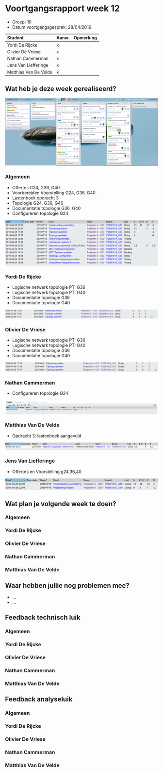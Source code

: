 # Voortgangsrapport week 12

* Groep: 10
* Datum voortgangsgesprek: 28/04/2019

| Student  | Aanw. | Opmerking |
| :---     | :---  | :---      |
| Yordi De Rijcke |   x   |           |
| Olivier De Vriese |   x    |           |
| Nathan Cammerman |   x    |           |
| Jens Van Liefferinge |   x   |         |
| Matthias Van De Velde |   x    |           |


## Wat heb je deze week gerealiseerd?

![Kanban-bord](week12-kanbanbord.png)

### Algemeen

* Offertes G24, G36, G40
* Voorbereiden Voorstelling G24, G36, G40
* Lastenboek opdracht 3
* Topologie G24, G36, G40
* Documentatie topologie G36, G40
* Configureren topologie G24

![Time-per-assignment](week12-time-per-assignment.png)


### Yordi De Rijcke

* Logische netwerk topologie PT: G36
* Logische netwerk topologie PT: G40
* Documentatie topologie G36
* Documentatie topologie G40

![Time-registration-week12-MatthiasVanDeVelde](week12-YordiDeRijcke.jpg)

### Olivier De Vriese

* Logische netwerk topologie PT: G36
* Logische netwerk topologie PT: G40
* Documentatie topologie G36
* Documentatie topologie G40

![Time-registration-week12-OlivierDeVriese](week12-OlivierDeVriese.jpg)

### Nathan Cammerman

* Configureren topologie G24

![Time-registration-week12-NathanCammerman](week12-NathanCammerman.png)

### Matthias Van De Velde

* Opdracht 3: lastenboek aangevuld

![Time-registration-week12-MatthiasVanDeVelde](week12-MatthiasVanDeVelde.png)

### Jens Van Liefferinge

* Offertes en Voorstelling g24,36,40

![Time-registration-week12-JensVanLiefferinge](week12-JensVanLiefferinge.png)

## Wat plan je volgende week te doen?

### Algemeen
### Yordi De Rijcke
### Olivier De Vriese
### Nathan Cammerman
### Matthias Van De Velde

## Waar hebben jullie nog problemen mee?

* ...
* ...

## Feedback technisch luik

### Algemeen

### Yordi De Rijcke
### Olivier De Vriese
### Nathan Cammerman
### Matthias Van De Velde

## Feedback analyseluik

### Algemeen

### Yordi De Rijcke
### Olivier De Vriese
### Nathan Cammerman
### Matthias Van De Velde

